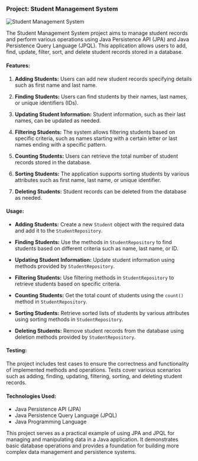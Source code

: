 ### Project: Student Management System

![Student Management System](https://i.pinimg.com/originals/6a/48/0f/6a480fcb9da63b92560ea2c83b9062cd.jpg)

The Student Management System project aims to manage student records and perform various operations using Java Persistence API (JPA) and Java Persistence Query Language (JPQL). This application allows users to add, find, update, filter, sort, and delete student records stored in a database.

#### Features:
1. **Adding Students:** Users can add new student records specifying details such as first name and last name.
   
2. **Finding Students:** Users can find students by their names, last names, or unique identifiers (IDs).
   
3. **Updating Student Information:** Student information, such as their last names, can be updated as needed.
   
4. **Filtering Students:** The system allows filtering students based on specific criteria, such as names starting with a certain letter or last names ending with a specific pattern.
   
5. **Counting Students:** Users can retrieve the total number of student records stored in the database.
   
6. **Sorting Students:** The application supports sorting students by various attributes such as first name, last name, or unique identifier.
   
7. **Deleting Students:** Student records can be deleted from the database as needed.

#### Usage:
- **Adding Students:** Create a new `Student` object with the required data and add it to the `StudentRepository`.
  
- **Finding Students:** Use the methods in `StudentRepository` to find students based on different criteria such as name, last name, or ID.
  
- **Updating Student Information:** Update student information using methods provided by `StudentRepository`.
  
- **Filtering Students:** Use filtering methods in `StudentRepository` to retrieve students based on specific criteria.
  
- **Counting Students:** Get the total count of students using the `count()` method in `StudentRepository`.
  
- **Sorting Students:** Retrieve sorted lists of students by various attributes using sorting methods in `StudentRepository`.
  
- **Deleting Students:** Remove student records from the database using deletion methods provided by `StudentRepository`.

#### Testing:
The project includes test cases to ensure the correctness and functionality of implemented methods and operations. Tests cover various scenarios such as adding, finding, updating, filtering, sorting, and deleting student records.

#### Technologies Used:
- Java Persistence API (JPA)
- Java Persistence Query Language (JPQL)
- Java Programming Language

This project serves as a practical example of using JPA and JPQL for managing and manipulating data in a Java application. It demonstrates basic database operations and provides a foundation for building more complex data management and persistence systems.
